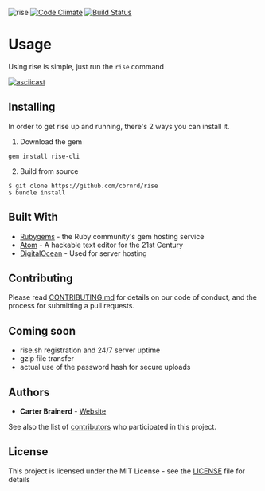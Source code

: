 ![rise](https://github.com/cbrnrd/rise/raw/master/img/rise_logo.png)
[![Code Climate](https://codeclimate.com/github/cbrnrd/rise/badges/gpa.svg)](https://codeclimate.com/github/cbrnrd/rise)
[![Build Status](https://travis-ci.org/cbrnrd/rise.svg?branch=master)](https://travis-ci.org/cbrnrd/rise)


# Usage

Using rise is simple, just run the `rise` command

[![asciicast](https://asciinema.org/a/KfCcwzkm5b5gKOkfJ9vfBcPQz.png)](https://asciinema.org/a/KfCcwzkm5b5gKOkfJ9vfBcPQz)

## Installing

In order to get rise up and running, there's 2 ways you can install it.

1. Download the gem

  ```
  gem install rise-cli
  ```

2. Build from source

  ```
  $ git clone https://github.com/cbrnrd/rise
  $ bundle install
  ```

## Built With

- [Rubygems](https://rubygems.org) - the Ruby community's gem hosting service
- [Atom](https://atom.io/) - A hackable text editor for the 21st Century
- [DigitalOcean](https://digitalocean.com) - Used for server hosting

## Contributing

Please read [CONTRIBUTING.md](https://github.com/cbrnrd/rise/blob/master/CONTRIBUTING.md) for details on our code of conduct, and the process for submitting a pull requests.


## Coming soon
  - rise.sh registration and 24/7 server uptime
  - gzip file transfer
  - actual use of the password hash for secure uploads

## Authors

- **Carter Brainerd** - [Website](https://carterbrainerd.me)

See also the list of [contributors](https://github.com/cbrnrd/rise/contributors) who participated in this project.

## License

This project is licensed under the MIT License - see the [LICENSE](https://github.com/cbrnrd/rise/blob/master/LICENSE) file for details
